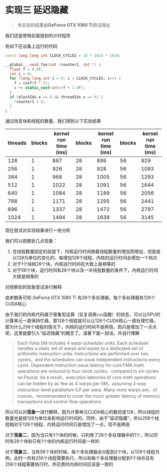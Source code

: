 # 实现三 延迟隐藏 #

> 本实验的结果由**GeForce GTX 1080 Ti**测试得出

我们还是使用前面提到的计时程序

有如下在设备上运行的代码
```C++
const long long int CLOCK_CYCLES = 10 * 1024 * 1024;

__global__ void foo(int *counter1, int *) {
  float f = 0.0f;
  int c = 0;
  for (long long int i = 0; i < CLOCK_CYCLES; i++) {
    f = cosf(f * 2);
    c += static_cast<int>(f + 1.0f);
  }
  if (blockIdx.x == 0 && threadIdx.x == 0) {
    *counter1 = c;
  }
}
```

通过改变块和线程的数量，我们得到以下实验结果

threads|blocks|kernel run time (ms)|blocks|kernel run time (ms)|blocks|kernel run time (ms)
---|---|---|---|---|---|---
128|1|897|28|899|56|929
256|1|926|28|928|56|1093
384|1|968|28|1005|56|1293
512|1|1022|28|1091|56|1644
640|1|1084|28|1189|56|2056
768|1|1171|28|1295|56|2441
896|1|1337|28|1472|56|2797
1024|1|1494|28|1638|56|3145

现在尝试对实验结果进行一些分析

我们可以观察到几点现象：
1. 在线程数量固定的前提下，内核运行时间随着线程数量的增加而增加，但是是以128为单位的变化的，每增加128个线程，内核的运行时间会增加一个档次
2. 对于1个块和28个块，内核运行时间在大致上是相等的
3. 对于56个块，运行时间和28个块以及一半线程数量的条件下，内核运行时间大致是相等的

对观察到的现象尝试进行解释

由参数表可知 GeForce GTX 1080 Ti 有28个多处理器，每个多处理器有128个CUDA核心

由于我们的内核代码属于密集型运算（反复调用`cos`函数）的状态，可以让GPU的计算单元一直保持忙碌，那128个线程就可以让128个CUDA核心一直处理忙碌。那为什么256个线程的情况下，内核的运行时间不是两倍，而只是增加了一点点呢，这里就要引入“延迟隐藏”的概念了。请看下面一段话，并自行理解

>Each Volta SM includes 4 warp-scheduler units. Each scheduler handles a static set of warps and issues to a dedicated set of arithmetic instruction units. Instructions are performed over two cycles，and the schedulers can issue independent instructions every cycle. Dependent instruction issue latency for core FMA math operations are reduced to four clock cycles，compared to six cycles on Pascal. As a result，execution latencies of core math operations can be hidden by as few as 4 warps per SM，assuming 4-way instruction-level parallelism ILP per warp. Many more warps are，of course，recommended to cover the much greater latency of memory transactions and control-flow operations.

所以可以对**现象一**进行解释，因为计算单元CUDA核心的数目是128，所以线程的数量也是按128为单位来影响运行时间的。同样，由于“延迟隐藏”，所以256个线程相对于128个线程，内核运行时间只是增加了一点，而不是两倍

对于**现象二**，因为当只有1个块的时候，只利用了28个多处理器中的1个，所以同时有28个块和只有1个块的内核运行时间是一样的

对于**现象三**，当有56个块的时候，每个多处理器会分配到2个块，以128个线程为例，此时一共有256个线程需要执行，所以和每个多处理器分配到1个块并且有256个线程需要执行时，所花费的内核时间应该是一致的
